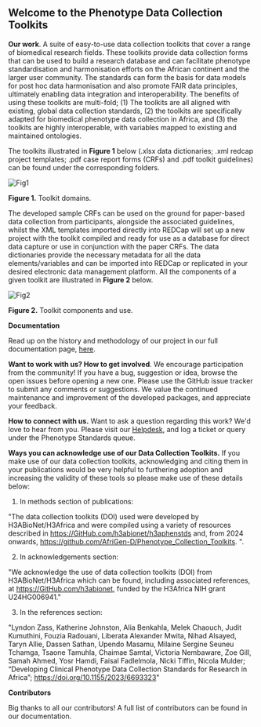 ## Welcome to the Phenotype Data Collection Toolkits

**Our work**. 
A suite of easy-to-use data collection toolkits that cover a range of biomedical research fields. These toolkits provide data collection forms that can be used to build a research database and can facilitate phenotype standardisation and harmonisation efforts on the African continent and the larger user community. The standards can form the basis for data models for post hoc data harmonisation and also promote FAIR data principles, ultimately enabling data integration and interoperability.
The benefits of using these toolkits are multi-fold; 
(1) The toolkits are all aligned with existing, global data collection standards, 
(2) the toolkits are specifically adapted for biomedical phenotype data collection in Africa, and 
(3) the toolkits are highly interoperable, with variables mapped to existing and maintained ontologies.

The toolkits illustrated in **Figure 1** below (.xlsx data dictionaries; .xml redcap project templates; .pdf case report forms (CRFs) and .pdf toolkit guidelines) can be found under the corresponding folders.

![Fig1](https://www.h3abionet.org/images/DataAndStandards/DataStandards/phenotype_modules.png)

**Figure 1.** Toolkit domains.

The developed sample CRFs can be used on the ground for paper-based data collection from participants, alongside the associated guidelines, whilst the XML templates imported directly into REDCap will set up a new project with the toolkit compiled and ready for use as a database for direct data capture or use in conjunction with the paper CRFs. The data dictionaries provide the necessary metadata for all the data elements/variables and can be imported into REDCap or replicated in your desired electronic data management platform. All the components of a given toolkit are illustrated in **Figure 2** below.

![Fig2](https://h3abionet.org/images/DataAndStandards/DataStandards/figure-2.png)

**Figure 2.** Toolkit components and use.

**Documentation**

Read up on the history and methodology of our project in our full documentation page, [here](https://h3abionet.org/images/DataAndStandards/DataStandards/h3abionetphenstddoc_v1.1.pdf).

**Want to work with us? How to get involved**. We encourage participation from the community! If you have a bug, suggestion or idea, browse the open issues before opening a new one. Please use the GitHub issue tracker to submit any comments or suggestions. We value the continued maintenance and improvement of the developed packages, and appreciate your feedback.

**How to connect with us.** Want to ask a question regarding this work? We&#39;d love to hear from you. Please visit our [Helpdesk](https://helpdesk.afrigen-d.org/helpdesk/), and log a ticket or query under the Phenotype Standards queue.

**Ways you can acknowledge use of our Data Collection Toolkits.**
If you make use of our data collection toolkits, acknowledging and citing them in your publications would be very helpful to furthering adoption and increasing the validity of these tools so please make use of these details below: 

1. In methods section of publications:

&quot;The data collection toolkits (DOI) used were developed by H3ABioNet/H3Africa and were compiled using a variety of resources described in https://GitHub.com/h3abionet/h3aphenstds and, from 2024 onwards, https://github.com/AfriGen-D/Phenotype_Collection_Toolkits. &quot;.

2. In acknowledgements section:

&quot;We acknowledge the use of data collection toolkits (DOI) from H3ABioNet/H3Africa which can be found, including associated references, at https://GitHub.com/h3abionet, funded by the H3Africa NIH grant U24HG006941.&quot;

3. In the references section:
   
&quot;Lyndon Zass, Katherine Johnston, Alia Benkahla, Melek Chaouch, Judit Kumuthini, Fouzia Radouani, Liberata Alexander Mwita, Nihad Alsayed, Taryn Allie, Dassen Sathan, Upendo Masamu, Milaine Sergine Seuneu Tchamga, Tsaone Tamuhla, Chaimae Samtal, Victoria Nembaware, Zoe Gill, Samah Ahmed, Yosr Hamdi, Faisal Fadlelmola, Nicki Tiffin, Nicola Mulder; “Developing Clinical Phenotype Data Collection Standards for Research in Africa”; https://doi.org/10.1155/2023/6693323&quot;

**Contributors**

Big thanks to all our contributors! A full list of contributors can be found in our documentation.
